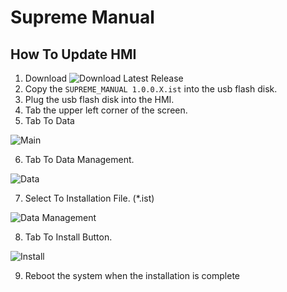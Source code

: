 # Supreme Manual

## How To Update HMI
 1. Download ![Download Latest Release](https://img.shields.io/github/v/release/KubanCoffeeRoasters/SupremeManual)  
 2. Copy the `SUPREME_MANUAL 1.0.0.X.ist` into the usb flash disk.
 3. Plug the usb flash disk into the HMI.
 4. Tab the upper left corner of the screen.
 5. Tab To Data
 

 ![Main](https://github.com/KubanCoffeeRoasters/SupremeManual/assets/134377245/a7a25ad6-1e40-47f1-be4d-add417dc1cfd)



 6. Tab To Data Management.
 
 
![Data](https://github.com/KubanCoffeeRoasters/SupremeManual/assets/134377245/eec86d21-a544-4385-b42d-1a344b9d7b34)



 7. Select To Installation File. (*.ist)
 
 
![Data Management](https://github.com/KubanCoffeeRoasters/SupremeManual/assets/134377245/1127cccd-b07a-432d-8c49-7e8de6a03514)



 8. Tab To Install Button.


![Install](https://github.com/KubanCoffeeRoasters/SupremeManual/assets/134377245/2338ba58-e1be-4548-9bce-6d9ffbf12ec6)


 9. Reboot the system when the installation is complete
